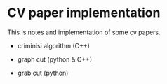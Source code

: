 # CV paper implementation

This is notes and implementation of some cv papers.

- criminisi algorithm (C++)

- graph cut (python & C++)

- grab cut (python)

  ​
